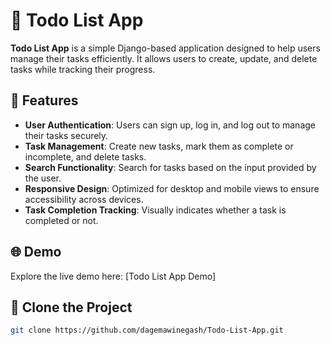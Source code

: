 # 📝 **Todo List App**

**Todo List App** is a simple Django-based application designed to help users manage their tasks efficiently. It allows users to create, update, and delete tasks while tracking their progress.

## 🌟 Features

- **User Authentication**: Users can sign up, log in, and log out to manage their tasks securely.
- **Task Management**: Create new tasks, mark them as complete or incomplete, and delete tasks.
- **Search Functionality**: Search for tasks based on the input provided by the user.
- **Responsive Design**: Optimized for desktop and mobile views to ensure accessibility across devices.
- **Task Completion Tracking**: Visually indicates whether a task is completed or not.

## 🌐 Demo

Explore the live demo here: [Todo List App Demo]

## 🚀 Clone the Project

   ```bash
   git clone https://github.com/dagemawinegash/Todo-List-App.git

